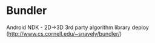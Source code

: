 # Bundler
Android NDK - 2D->3D 3rd party algorithm library deploy (http://www.cs.cornell.edu/~snavely/bundler/)
